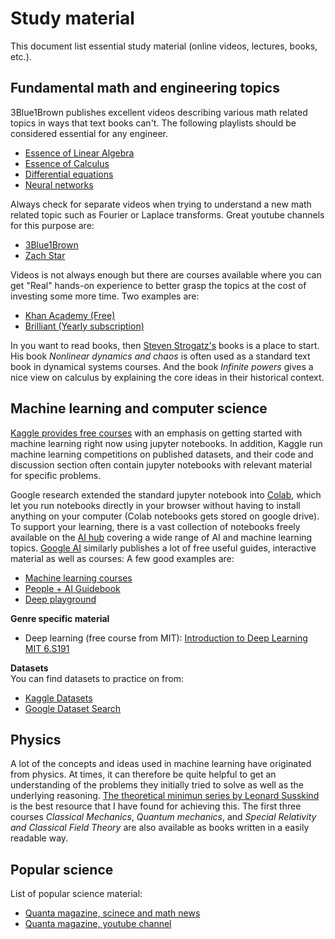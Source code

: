 # Study material
This document list essential study material (online videos, lectures, books, etc.).

## Fundamental math and engineering topics
3Blue1Brown publishes excellent videos describing various math related topics in ways that text books can't. The following playlists should be considered essential for any engineer.
* [Essence of Linear Algebra](https://www.youtube.com/playlist?list=PLZHQObOWTQDPD3MizzM2xVFitgF8hE_ab)  
* [Essence of Calculus](https://www.youtube.com/playlist?list=PLZHQObOWTQDMsr9K-rj53DwVRMYO3t5Yr)  
* [Differential equations](https://www.youtube.com/playlist?list=PLZHQObOWTQDNPOjrT6KVlfJuKtYTftqH6)  
* [Neural networks](https://www.youtube.com/playlist?list=PLZHQObOWTQDNU6R1_67000Dx_ZCJB-3pi)  

Always check for separate videos when trying to understand a new math related topic such as Fourier or Laplace transforms. Great youtube channels for this purpose are:
* [3Blue1Brown](https://www.youtube.com/c/3blue1brown/featured)  
* [Zach Star](https://www.youtube.com/c/zachstar/videos)

Videos is not always enough but there are courses available where you can get "Real" hands-on experience to better grasp the topics at the cost of investing some more time. Two examples are:
* [Khan Academy (Free)](https://www.khanacademy.org)
* [Brilliant (Yearly subscription)](https://brilliant.org/premium/)

In you want to read books, then [Steven Strogatz's](https://www.stevenstrogatz.com/all-books) books is a place to start. His book *Nonlinear dynamics and chaos* is often used as a standard text book in dynamical systems courses. And the book *Infinite powers* gives a nice view on calculus by explaining the core ideas in their historical context.

## Machine learning and computer science
[Kaggle provides free courses](https://www.kaggle.com/learn) with an emphasis on getting started with machine learning right now using jupyter notebooks. In addition, Kaggle run machine learning competitions on published datasets, and their code and discussion section often contain jupyter notebooks with relevant material for specific problems.

Google research extended the standard jupyter notebook into [Colab](https://colab.research.google.com), which let you run notebooks directly in your browser without having to install anything on your computer (Colab notebooks gets stored on google drive). To support your learning, there is a vast collection of notebooks freely available on the [AI hub](https://aihub.cloud.google.com/s?category=notebook) covering a wide range of AI and machine learning topics. [Google AI](https://ai.google/education/) similarly publishes a lot of free useful guides, interactive material as well as courses: A few good examples are:
* [Machine learning courses](https://developers.google.com/machine-learning/crash-course)
* [People + AI Guidebook](https://pair.withgoogle.com/guidebook)  
* [Deep playground](http://playground.tensorflow.org/#activation=tanh&batchSize=10&dataset=circle&regDataset=reg-plane&learningRate=0.03&regularizationRate=0&noise=0&networkShape=4,2&seed=0.78842&showTestData=false&discretize=false&percTrainData=50&x=true&y=true&xTimesY=false&xSquared=false&ySquared=false&cosX=false&sinX=false&cosY=false&sinY=false&collectStats=false&problem=classification&initZero=false&hideText=false)

**Genre specific material**
- Deep learning (free course from MIT): [Introduction to Deep Learning MIT 6.S191](http://introtodeeplearning.com/)

**Datasets**  
You can find datasets to practice on from:
* [Kaggle Datasets](https://www.kaggle.com/datasets)
* [Google Dataset Search](https://datasetsearch.research.google.com)

## Physics
A lot of the concepts and ideas used in machine learning have originated from physics. At times, it can therefore be quite helpful to get an understanding of the problems they initially tried to solve as well as the underlying reasoning. [The theoretical minimun series by Leonard Susskind](https://theoreticalminimum.com/courses) is the best resource that I have found for achieving this. The first three courses *Classical Mechanics*, *Quantum mechanics*, and *Special Relativity and Classical Field Theory* are also available as books written in a easily readable way.


## Popular science
List of popular science material:
* [Quanta magazine, scinece and math news](https://www.quantamagazine.org)
* [Quanta magazine, youtube channel](https://www.youtube.com/c/QuantamagazineOrgNews)
